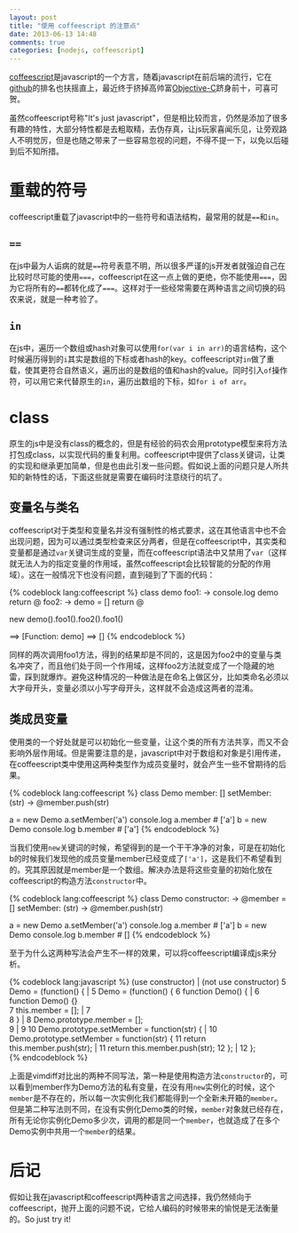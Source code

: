 ```yaml
---
layout: post
title: "使用 coffeescript 的注意点"
date: 2013-06-13 14:48
comments: true
categories: [nodejs, coffeescript]
---
```


[coffeescript](https://github.com/jashkenas/coffee-script)是javascript的一个方言，随着javascript在前后端的流行，它在[github](https://github.com/languages)的排名也扶摇直上，最近终于挤掉高帅富[Objective-C](https://github.com/languages/Objective-C)跻身前十，可喜可贺。

虽然coffeescript号称"It's just javascript"，但是相比较而言，仍然是添加了很多有趣的特性，大部分特性都是去粗取精，去伪存真，让js玩家喜闻乐见，让旁观路人不明觉厉，但是也随之带来了一些容易忽视的问题，不得不提一下，以免以后碰到后不知所措。

# 重载的符号

coffeescript重载了javascript中的一些符号和语法结构，最常用的就是`==`和`in`。

## `==`
在js中最为人诟病的就是`==`符号表意不明，所以很多严谨的js开发者就强迫自己在比较时尽可能的使用`===`，coffeescript在这一点上做的更绝，你不能使用`===`，因为它将所有的`==`都转化成了`===`。这样对于一些经常需要在两种语言之间切换的码农来说，就是一种考验了。

## `in`
在js中，遍历一个数组或hash对象可以使用`for(var i in arr)`的语言结构，这个时候遍历得到的`i`其实是数组的下标或者hash的key。coffeescript对`in`做了重载，使其更符合自然语义，遍历出的是数组的值和hash的value。同时引入`of`操作符，可以用它来代替原生的`in`，遍历出数组的下标，如`for i of arr`。

# class

原生的js中是没有class的概念的，但是有经验的码农会用prototype模型来将方法打包成class，以实现代码的重复利用。coffeescript中提供了class关键词，让类的实现和继承更加简单，但是也由此引发一些问题。假如说上面的问题只是人所共知的新特性的话，下面这些就是需要在编码时注意绕行的坑了。

## 变量名与类名

coffeescript对于类型和变量名并没有强制性的格式要求，这在其他语言中也不会出现问题，因为可以通过类型检查来区分两者，但是在coffeescript中，其实类和变量都是通过`var`关键词生成的变量，而在coffeescript语法中又禁用了`var`（这样就无法人为的指定变量的作用域，虽然coffeescript会比较智能的分配的作用域）。这在一般情况下也没有问题，直到碰到了下面的代码：

{% codeblock lang:coffeescript %}
class demo
  foo1: ->
    console.log demo
    return @
  foo2: ->
    demo = []
    return @

new demo().foo1().foo2().foo1()

==> [Function: demo]
==> []
{% endcodeblock %}

同样的两次调用foo1方法，得到的结果却是不同的，这是因为foo2中的变量与类名冲突了，而且他们处于同一个作用域，这样foo2方法就变成了一个隐藏的地雷，踩到就爆炸。避免这种情况的一种做法是在命名上做区分，比如类命名必须以大字母开头，变量必须以小写字母开头，这样就不会造成这两者的混淆。

## 类成员变量

使用类的一个好处就是可以初始化一些变量，让这个类的所有方法共享，而又不会影响外层作用域。但是需要注意的是，javascript中对于数组和对象是引用传递，在coffeescript类中使用这两种类型作为成员变量时，就会产生一些不曾期待的后果。

{% codeblock lang:coffeescript %}
class Demo
  member: []
  setMember: (str) ->
    @member.push(str)

a = new Demo
a.setMember('a')
console.log a.member  # ['a']
b = new Demo
console.log b.member  # ['a']
{% endcodeblock %}

当我们使用`new`关键词的时候，希望得到的是一个干干净净的对象，可是在初始化b的时候我们发现他的成员变量member已经变成了`['a']`，这是我们不希望看到的。究其原因就是member是一个数组。解决办法是将这些变量的初始化放在coffeescript的构造方法`constructor`中。

{% codeblock lang:coffeescript %}
class Demo
  constructor: ->
    @member = []
  setMember: (str) ->
    @member.push(str)

a = new Demo
a.setMember('a')
console.log a.member  # ['a']
b = new Demo
console.log b.member  # []
{% endcodeblock %}

至于为什么这两种写法会产生不一样的效果，可以将coffeescript编译成js来分析。

{% codeblock lang:javascript %}
    (use constructor)                                             |    (not use constructor)
    5   Demo = (function() {                                      |    5   Demo = (function() {
    6     function Demo() {                                       |    6     function Demo() {}                                     
    7       this.member = [];                                     |    7                                                            
    8     }                                                       |    8     Demo.prototype.member = [];                            
    9                                                             |    9 
   10     Demo.prototype.setMember = function(str) {              |   10     Demo.prototype.setMember = function(str) {
   11       return this.member.push(str);                         |   11       return this.member.push(str);
   12     };                                                      |   12     };                     
{% endcodeblock %}

上面是vimdiff对比出的两种不同写法，第一种是使用构造方法`constructor`的，可以看到member作为Demo方法的私有变量，在没有用`new`实例化的时候，这个`member`是不存在的，所以每一次实例化我们都能得到一个全新未开箱的`member`。但是第二种写法则不同，在没有实例化Demo类的时候，`member`对象就已经存在，所有无论你实例化Demo多少次，调用的都是同一个`member`，也就造成了在多个Demo实例中共用一个`member`的结果。

# 后记

假如让我在javascript和coffeescript两种语言之间选择，我仍然倾向于coffeescript，抛开上面的问题不说，它给人编码的时候带来的愉悦是无法衡量的。So just try it!
